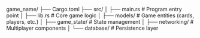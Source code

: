 game_name/
├── Cargo.toml
├── src/
│   ├── main.rs         # Program entry point
│   ├── lib.rs          # Core game logic
│   ├── models/         # Game entities (cards, players, etc.)
│   ├── game_state/     # State management
│   ├── networking/     # Multiplayer components
│   └── database/       # Persistence layer

